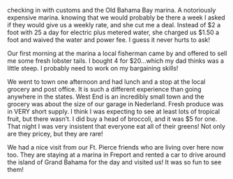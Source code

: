 checking in with customs and the Old Bahama Bay marina. A notoriously expensive marina. knowing that we would probably be there a week I asked if they would give us a weekly rate, and she cut me a deal. Instead of $2 a foot with 25 a day for electric plus metered water, she charged us $1.50 a foot and waived the water and power fee. I guess it never hurts to ask! 



Our first morning at the marina a local fisherman came by and offered to sell me some fresh lobster tails. I bought 4 for $20…which my dad thinks was a little steep. I probably need to work on my bargaining skills!



We went to town one afternoon and had lunch and a stop at the local grocery and post office. It is such a different experience than going anywhere in the states. West End is an incredibly small town and the grocery was about the size of our garage in Nederland. Fresh produce was in VERY short supply. I think I was expecting to see at least lots of tropical fruit, but there wasn’t. I did buy a head of broccoli, and it was $5 for one. That night I was very insistent that everyone eat all of their greens! Not only are they pricey, but they are rare!



We had a nice visit from our Ft. Pierce friends who are living over here now too. They are staying at a marina in Freport and rented a car to drive around the island of Grand Bahama for the day and visited us! It was so fun to see them! 
